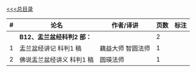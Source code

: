 [<<<总目录](../index.md)


|#|论名| 作者/译讲|页数|标注|
|-|-----------------------|---|--|--|
||**B12、盂兰盆经科判2 部：**||2|
|1 |盂兰盆经讲记 科判1 稿 |藕益大师 智圆法师|1|
|2 |佛说盂兰盆经讲义 科判1 稿| 圆瑛法师|1|

